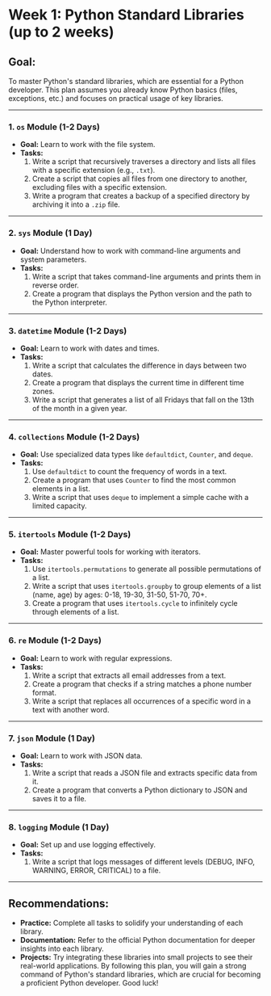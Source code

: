 # Week 1: Python Standard Libraries (up to 2 weeks)

## Goal:

To master Python's standard libraries, which are essential for a Python developer. This plan assumes you already know Python basics (files, exceptions, etc.) and focuses on practical usage of key libraries.

---

### 1. **`os` Module (1-2 Days)**

- **Goal:** Learn to work with the file system.
- **Tasks:**
  1. Write a script that recursively traverses a directory and lists all files with a specific extension (e.g., `.txt`).
  2. Create a script that copies all files from one directory to another, excluding files with a specific extension.
  3. Write a program that creates a backup of a specified directory by archiving it into a `.zip` file.

---

### 2. **`sys` Module (1 Day)**

- **Goal:** Understand how to work with command-line arguments and system parameters.
- **Tasks:**
  1. Write a script that takes command-line arguments and prints them in reverse order.
  2. Create a program that displays the Python version and the path to the Python interpreter.

---

### 3. **`datetime` Module (1-2 Days)**

- **Goal:** Learn to work with dates and times.
- **Tasks:**
  1. Write a script that calculates the difference in days between two dates.
  2. Create a program that displays the current time in different time zones.
  3. Write a script that generates a list of all Fridays that fall on the 13th of the month in a given year.

---

### 4. **`collections` Module (1-2 Days)**

- **Goal:** Use specialized data types like `defaultdict`, `Counter`, and `deque`.
- **Tasks:**
  1. Use `defaultdict` to count the frequency of words in a text.
  2. Create a program that uses `Counter` to find the most common elements in a list.
  3. Write a script that uses `deque` to implement a simple cache with a limited capacity.

---

### 5. **`itertools` Module (1-2 Days)**

- **Goal:** Master powerful tools for working with iterators.
- **Tasks:**
  1. Use `itertools.permutations` to generate all possible permutations of a list.
  2. Write a script that uses `itertools.groupby` to group elements of a list (name, age) by ages: 0-18, 19-30, 31-50, 51-70, 70+.
  3. Create a program that uses `itertools.cycle` to infinitely cycle through elements of a list.

---

### 6. **`re` Module (1-2 Days)**

- **Goal:** Learn to work with regular expressions.
- **Tasks:**
  1. Write a script that extracts all email addresses from a text.
  2. Create a program that checks if a string matches a phone number format.
  3. Write a script that replaces all occurrences of a specific word in a text with another word.

---

### 7. **`json` Module (1 Day)**

- **Goal:** Learn to work with JSON data.
- **Tasks:**
  1. Write a script that reads a JSON file and extracts specific data from it.
  2. Create a program that converts a Python dictionary to JSON and saves it to a file.

---

### 8. **`logging` Module (1 Day)**

- **Goal:** Set up and use logging effectively.
- **Tasks:**
  1. Write a script that logs messages of different levels (DEBUG, INFO, WARNING, ERROR, CRITICAL) to a file.

---

## Recommendations:

- **Practice:** Complete all tasks to solidify your understanding of each library.
- **Documentation:** Refer to the official Python documentation for deeper insights into each library.
- **Projects:** Try integrating these libraries into small projects to see their real-world applications.
  By following this plan, you will gain a strong command of Python's standard libraries, which are crucial for becoming a proficient Python developer. Good luck!
